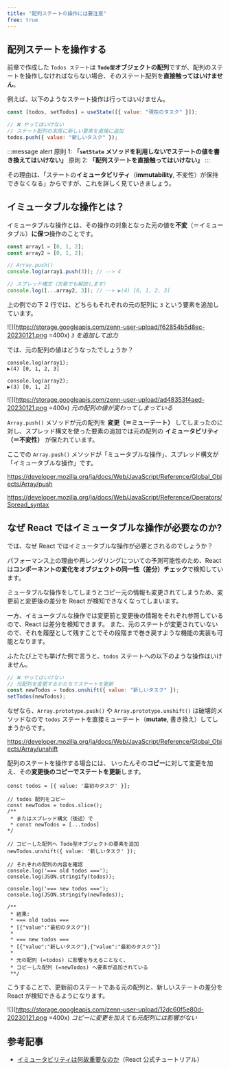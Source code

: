 ```yaml
---
title: "配列ステートの操作には要注意"
free: true
---
```


## 配列ステートを操作する

前章で作成した `Todos ステート`は **`Todo型`オブジェクトの配列**ですが、配列のステートを操作しなければならない場合、そのステート配列を**直接触ってはいけません**。

例えば、以下のようなステート操作は行ってはいけません。

```js
const [todos, setTodos] = useState([{ value: "現在のタスク" }]);

// ❌ やってはいけない
// ステート配列の末尾に新しい要素を直接に追加
todos.push({ value: "新しいタスク" });
```

:::message alert
原則 1: **「`setState` メソッドを利用しないでステートの値を書き換えてはいけない」**
原則 2: **「配列ステートを直接触ってはいけない」**
:::

その理由は、「ステートの**イミュータビリティ**（**immutability**, 不変性）が保持できなくなる」からですが、これを詳しく見ていきましょう。

## イミュータブルな操作とは？

イミュータブルな操作とは、その操作の対象となった元の値を**不変**（＝イミュータブル）**に保つ**操作のことです。

```javascript
const array1 = [0, 1, 2];
const array2 = [0, 1, 2];

// Array.push()
console.log(array1.push(3)); // --> 4

// スプレッド構文（次章でも解説します）
console.log([...array2, 3]); // --> ▶️(4) [0, 1, 2, 3]
```

上の例での下 2 行では、どちらもそれぞれの元の配列に `3` という要素を追加しています。

![](https://storage.googleapis.com/zenn-user-upload/f62854b5d8ec-20230121.png =400x)
_`3` を追加して出力_

では、元の配列の値はどうなったでしょうか？

```javascript:結果
console.log(array1);
▶️(4) [0, 1, 2, 3]

console.log(array2);
▶️(3) [0, 1, 2]
```

![](https://storage.googleapis.com/zenn-user-upload/ad48353f4aed-20230121.png =400x)
_元の配列の値が変わってしまっている_

`Array.push()` メソッドが元の配列を **変更（＝ミューテート）** してしまったのに対し、スプレッド構文を使った要素の追加では元の配列の **イミュータビリティ（＝不変性）** が保たれています。

ここでの `Array.push()` メソッドが「ミュータブルな操作」、スプレッド構文が「イミュータブルな操作」です。

https://developer.mozilla.org/ja/docs/Web/JavaScript/Reference/Global_Objects/Array/push

https://developer.mozilla.org/ja/docs/Web/JavaScript/Reference/Operators/Spread_syntax

## なぜ React ではイミュータブルな操作が必要なのか?

では、なぜ React ではイミュータブルな操作が必要とされるのでしょうか？

パフォーマンス上の理由や再レンダリングについての予測可能性のため、React は**コンポーネントの変化をオブジェクトの同一性（差分）チェック**で検知しています。

ミュータブルな操作をしてしまうとコピー元の情報も変更されてしまうため、変更前と変更後の差分を React が検知できなくなってしまいます。

一方、イミュータブルな操作では変更前と変更後の情報をそれぞれ参照しているので、React は差分を検知できます。
また、元のステートが変更されていないので、それを履歴として残すことでその段階まで巻き戻すような機能の実装も可能となります。

ふたたび上でも挙げた例で言うと、`todos` ステートへの以下のような操作はいけません。

```js
// ❌ やってはいけない
// 元配列を変更するかたちでステートを更新
const newTodos = todos.unshift({ value: "新しいタスク" });
setTodos(newTodos);
```

なぜなら、`Array.prototype.push()` や `Array.prototype.unshift()` は破壊的メソッドなので `todos` ステートを直接ミューテート（**mutate**, 書き換え）してしまうからです。

https://developer.mozilla.org/ja/docs/Web/JavaScript/Reference/Global_Objects/Array/unshift

配列のステートを操作する場合には、 いったんその**コピー**に対して変更を加え、その**変更後のコピーでステートを更新**します。

```jsx:コピーを操作
const todos = [{ value: '最初のタスク' }];

// todos 配列をコピー
const newTodos = todos.slice();
/**
 * またはスプレッド構文（後述）で
 * const newTodos = [...todos]
*/

// コピーした配列へ Todo型オブジェクトの要素を追加
newTodos.unshift({ value: '新しいタスク' });

// それぞれの配列の内容を確認
console.log('=== old todos ===');
console.log(JSON.stringify(todos));

console.log('=== new todos ===');
console.log(JSON.stringify(newTodos));

/**
 * 結果:
 * === old todos ===
 * [{"value":"最初のタスク"}]
 *
 * === new todos ===
 * [{"value":"新しいタスク"},{"value":"最初のタスク"}]
 *
 * 元の配列 (=todos) に影響を与えることなく、
 * コピーした配列 (=newTodos) へ要素が追加されている
 **/
```

こうすることで、更新前のステートである元の配列と、新しいステートの差分を React が検知できるようになります。

![](https://storage.googleapis.com/zenn-user-upload/12dc60f5e80d-20230121.png =400x)
_コピーに変更を加えても元配列には影響がない_

## 参考記事

- [イミュータビリティは何故重要なのか](https://ja.react.dev/learn/tutorial-tic-tac-toe#why-immutability-is-important)（React 公式チュートリアル）
